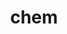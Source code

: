 ---
name: 'chem'
title: 'chem'
title_thai: 'ภาควิชาเคมี'
ig: 'https://www.instagram.com/chem_chula?utm_source=ig_web_button_share_sheet&igsh=ZDNlZDc0MzIxNw=='
fac: 'https://www.facebook.com/chemistrychula'
web: 'https://web.chemcu.org'
head: '/chem4.png'
layout: '@/layouts/departLayout.astro'
images:
  - id: 1
    src: '/chem1.png'
    label: 'Chem Chula'
    text: 'ภาควิชาเคมีไม่ได้เน้นแค่การเรียนในห้องเรียน แต่ยังให้ความสำคัญกับการพัฒนาความรู้ ทักษะ และประสบการ์ที่จำเป็น'
  - id: 2
    src: '/chem2.png'
    label: 'Working Space'
    text: 'มี Working Space ถึง 2 ชั้น มอบความสะดวกสบายให้แก่นิสิตเคมีสุด ๆ (ใครง่วงก็มานอนที่ห้องภาคได้นะ 🤩)'
  - id: 3
    src: '/chem3.png'
    label: 'Chem Trip'
    text: '"Chem Trip 🚌♥️โครงการพัฒนาศักยภาพและสานสัมพันธ์นิสิตด้วยปฏิบัติการห้องทดลองเคลื่อนที่ (ได้พาน้อง ๆ ในรร. ทำแล็บ + พักผ่อนก่อนเปิดเทอมด้วยนะ!)"'
description: 'ภาควิชาเคมี ครอบคลุมในหลายด้านทั้งเคมีอินทรีย์, เคมีอนินทรีย์, เคมีฟิสิกัล, เคมีวิเคราะห์, เคมีสีเขียวและความยั่งยืน เรามีห้องปฏิบัติการและเครื่องมือที่ทันสมัย และมีการร่วมมือกับทั้งภาควิชา สถาบัน และอุตสาหกรรมอื่น ๆ'
---
